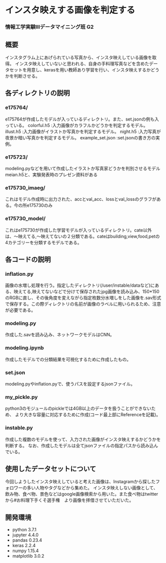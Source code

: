 # インスタ映えする画像を判定する
### 情報工学実験Ⅲデータマイニング班 G2
## 概要
インスタグラム上にあげられている写真から、インスタ映えしている画像を取得。
インスタ映えしていないと思われる、自身の手料理写真などを含めたデータセットを用意し、kerasを用い教師あり学習を行い、インスタ映えするかどうかを判断させる。

## 各ディレクトリの説明
### e175764/
e175764が作成したモデルが入っているディレクトリ。また、set.jsonの例も入っている。
colorful.h5 :入力画像がカラフルかどうかを判定するモデル。
illust.h5 :入力画像がイラストか写真かを判定するモデル。
night.h5 :入力写真が夜景か暗い写真かを判定するモデル。
example_set.json :set.jsonの書き方の実例。

### e175723/
modeling.pyなどを用いて作成したイラストか写真家どうかを判別させるモデルmeian.h5と、実験発表時のプレゼン資料がある

### e175730_imaeg/
これはモデル作成時に出力された、accとval_acc、lossとval_lossのグラフがある。今の所e175730のみ

### e175730_model/
これはe175730が作成した学習モデルが入っているディレクトリ。cate以外は、〜映えてる,〜映えてないの２分類である。cateはbuilding,view,food,petの4カテゴリーを分類するモデルである。

## 各コードの説明

### inflation.py
画像の水増し処理を行う。指定したディレクトリ(/user/instable/dataなど)にある、映えてる,映えてないなどで分けて保存されたjpg画像を読み込み、150*150のRGBに直し、その後角度を変えながら指定枚数分水増しをした画像を.sav形式で保存する。この際ディレクトリの名前が画像のラベルに用いられるため、注意が必要である。

### modeling.py
作成した.savを読み込み、ネットワークモデルはCNN。

### modeling.ipynb
作成したモデルでの分類結果を可視化するために作成したもの。

### set.json
modeling.pyやinflation.pyで、使うパスを設定するjsonファイル。

### my_pickle.py
python3のモジュールのpickleでは4GB以上のデータを扱うことができないため、
より大きな容量に対応するために作成(コード最上部にReferenceを記載)。

### instable.py
作成した複数のモデルを使って、入力された画像がインスタ映えするかどうかを判断する。
なお、作成したモデルは全てjsonファイルの指定パスから読み込んでいる。

## 使用したデータセットについて
今回しようしたインスタ映えしていると考えた画像は、Instagramから探したフォロワーの多い人物やタグなどから集めた。
インスタ映えしない画像として、飲み物、食べ物、景色などはgoogle画像検索から用いた。また食べ物はtwitterから#お料理下手くそ選手権　より画像を拝借させていただいた。


## 開発環境
 * python 3.7.1
 * jupyter 4.4.0
 * pandas 0.23.4
 * keras 2.2.4
 * numpy 1.15.4
 * matplotlib 3.0.2
